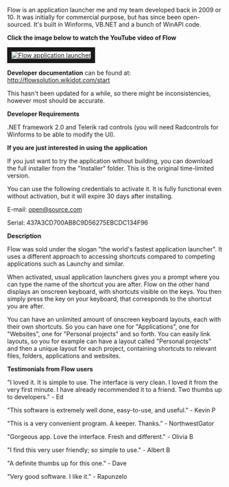Flow is an application launcher me and my team developed back in 2009 or 10. It was initially for commercial purpose, but has since been open-sourced. It's built in Winforms, VB.NET and a bunch of WinAPI code.



**Click the image below to watch the YouTube video of Flow**


<a href="http://www.youtube.com/watch?feature=player_embedded&v=mcu87l_VaZI
" target="_blank"><img src="http://img.youtube.com/vi/mcu87l_VaZI/maxresdefault.jpg" 
alt="Flow application launcher" border="10"/></a>

**Developer documentation** can be found at: http://flowsolution.wikidot.com/start 

This hasn't been updated for a while, so there might be inconsistencies, however most should be accurate.

**Developer Requirements**

.NET framework 2.0 and Telerik rad controls (you will need Radcontrols for Winforms to be able to modify the UI).

**If you are just interested in using the application**

If you just want to try the application without building, you can download the full installer from the "Installer" folder. This is the original time-limited version. 

You can use the following credentials to activate it. It is fully functional even without activation, but it will expire 30 days after installing.


E-mail: open@source.com

Serial: 437A3CD700AB8C9D56275EBCDC134F96

**Description**

Flow was sold under the slogan "the world's fastest application launcher". It uses a different approach to accessing shortcuts compared to competing applications such as Launchy and similar.

When activated, usual application launchers gives you a prompt where you can type the name of the shortcut you are after. Flow on the other hand displays an onscreen keyboard, with shortcuts visible on the keys. You then simply press the key on your keyboard, that corresponds to the shortcut you are after.

You can have an unlimited amount of onscreen keyboard layouts, each with their own shortcuts. So you can have one for "Applications", one for "Websites", one for "Personal projects" and so forth. You can easily link layouts, so you for example can have a layout called "Personal projects" and then a unique layout for each project, containing shortcuts to relevant files, folders, applications and websites.



**Testimonials from Flow users**

"I loved it. It is simple to use. The interface is very clean. I loved it from the very first minute. I have already recommended it to a friend. Two thumbs up to developers." - Ed

"This software is extremely well done, easy-to-use, and useful." - Kevin P

"This is a very convenient program. A keeper. Thanks." - NorthwestGator

"Gorgeous app. Love the interface. Fresh and different." - Olivia B 

"I find this very user friendly; so simple to use." - Albert B

"A definite thumbs up for this one." - Dave

"Very good software. I like it." - Rapunzelo
